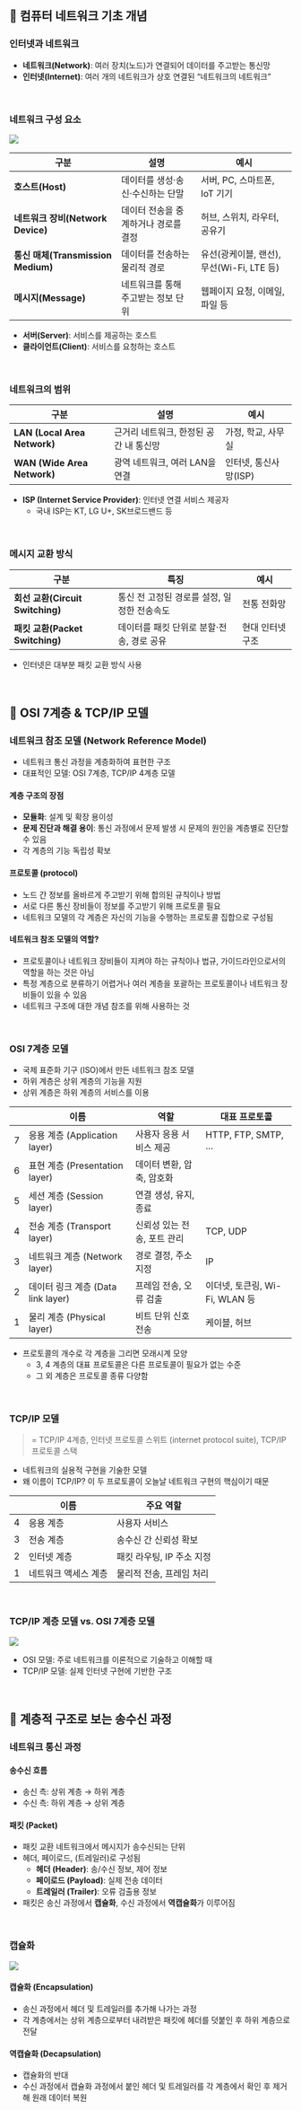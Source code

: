 ## 📖 컴퓨터 네트워크 기초 개념

### 인터넷과 네트워크

- **네트워크(Network)**: 여러 장치(노드)가 연결되어 데이터를 주고받는 통신망
- **인터넷(Internet)**: 여러 개의 네트워크가 상호 연결된 “네트워크의 네트워크”

<br>

### 네트워크 구성 요소

<img src="images/NW_01_1.png">

| 구분 | 설명 | 예시 |
| --- | --- | --- |
| **호스트(Host)** | 데이터를 생성·송신·수신하는 단말 | 서버, PC, 스마트폰, IoT 기기 |
| **네트워크 장비(Network Device)** | 데이터 전송을 중계하거나 경로를 결정 | 허브, 스위치, 라우터, 공유기 |
| **통신 매체(Transmission Medium)** | 데이터를 전송하는 물리적 경로 | 유선(광케이블, 랜선), 무선(Wi-Fi, LTE 등) |
| **메시지(Message)** | 네트워크를 통해 주고받는 정보 단위 | 웹페이지 요청, 이메일, 파일 등 |
- **서버(Server)**: 서비스를 제공하는 호스트
- **클라이언트(Client)**: 서비스를 요청하는 호스트

<br>

### 네트워크의 범위

| 구분 | 설명 | 예시 |
| --- | --- | --- |
| **LAN (Local Area Network)** | 근거리 네트워크, 한정된 공간 내 통신망 | 가정, 학교, 사무실 |
| **WAN (Wide Area Network)** | 광역 네트워크, 여러 LAN을 연결 | 인터넷, 통신사망(ISP) |
- **ISP (Internet Service Provider)**: 인터넷 연결 서비스 제공자
    - 국내 ISP는 KT, LG U+, SK브로드밴드 등

<br>

### 메시지 교환 방식

| 구분 | 특징 | 예시 |
| --- | --- | --- |
| **회선 교환(Circuit Switching)** | 통신 전 고정된 경로를 설정, 일정한 전송속도 | 전통 전화망 |
| **패킷 교환(Packet Switching)** | 데이터를 패킷 단위로 분할·전송, 경로 공유 | 현대 인터넷 구조 |
- 인터넷은 대부분 패킷 교환 방식 사용

<br>

## 📖 OSI 7계층 & TCP/IP 모델

### 네트워크 참조 모델 **(Network Reference Model)**

- 네트워크 통신 과정을 계층화하여 표현한 구조
- 대표적인 모델: OSI 7계층, TCP/IP 4계층 모델

#### 계층 구조의 장점

- **모듈화**: 설계 및 확장 용이성
- **문제 진단과 해결 용이**: 통신 과정에서 문제 발생 시 문제의 원인을 계층별로 진단할 수 있음
- 각 계층의 기능 독립성 확보

#### 프로토콜 (protocol)

- 노드 간 정보를 올바르게 주고받기 위해 합의된 규칙이나 방법
- 서로 다른 통신 장비들이 정보를 주고받기 위해 프로토콜 필요
- 네트워크 모델의 각 계층은 자신의 기능을 수행하는 프로토콜 집합으로 구성됨

#### 네트워크 참조 모델의 역할?

- 프로토콜이나 네트워크 장비들이 지켜야 하는 규칙이나 법규, 가이드라인으로서의 역할을 하는 것은 아님
- 특정 계층으로 분류하기 어렵거나 여러 계층을 포괄하는 프로토콜이나 네트워크 장비들이 있을 수 있음
- 네트워크 구조에 대한 개념 참조를 위해 사용하는 것

<br>

### OSI 7계층 모델

- 국제 표준화 기구 (ISO)에서 만든 네트워크 참조 모델
- 하위 계층은 상위 계층의 기능을 지원
- 상위 계층은 하위 계층의 서비스를 이용

|  | 이름 | 역할 | 대표 프로토콜 |
| --- | --- | --- | --- |
| 7 | 응용 계층 (Application layer) | 사용자 응용 서비스 제공 | HTTP, FTP, SMTP, … |
| 6 | 표현 계층 (Presentation layer) | 데이터 변환, 압축, 암호화 |  |
| 5 | 세션 계층 (Session layer) | 연결 생성, 유지, 종료 |  |
| 4 | 전송 계층 (Transport layer) | 신뢰성 있는 전송, 포트 관리 | TCP, UDP |
| 3 | 네트워크 계층 (Network layer) | 경로 결정, 주소 지정 | IP |
| 2 | 데이터 링크 계층 (Data link layer) | 프레임 전송, 오류 검출 | 이더넷, 토큰링, Wi-Fi, WLAN 등 |
| 1 | 물리 계층 (Physical layer) | 비트 단위 신호 전송 | 케이블, 허브 |
- 프로토콜의 개수로 각 계층을 그리면 모래시계 모양
    - 3, 4 계층의 대표 프로토콜은 다른 프로토콜이 필요가 없는 수준
    - 그 외 계층은 프로토콜 종류 다양함

<br>

### TCP/IP 모델

> = TCP/IP 4계층, 인터넷 프로토콜 스위트 (internet protocol suite), TCP/IP 프로토콜 스택
> 
- 네트워크의 실용적 구현을 기술한 모델
- 왜 이름이 TCP/IP? 이 두 프로토콜이 오늘날 네트워크 구현의 핵심이기 때문

|  | 이름 | 주요 역할 |
| --- | --- | --- |
| 4 | 응용 계층 | 사용자 서비스 |
| 3 | 전송 계층 | 송수신 간 신뢰성 확보 |
| 2 | 인터넷 계층 | 패킷 라우팅, IP 주소 지정 |
| 1 | 네트워크 액세스 계층 | 물리적 전송, 프레임 처리 |

<br>

### TCP/IP 계층 모델 vs. OSI 7계층 모델

<img src="images/NW_01_2.jpeg">

- OSI 모델: 주로 네트워크를 이론적으로 기술하고 이해할 때
- TCP/IP 모델: 실제 인터넷 구현에 기반한 구조

<br>

## 📖 계층적 구조로 보는 송수신 과정

### 네트워크 통신 과정

#### 송수신 흐름

- 송신 측: 상위 계층 → 하위 계층
- 수신 측: 하위 계층 → 상위 계층

#### 패킷 (Packet)

- 패킷 교환 네트워크에서 메시지가 송수신되는 단위
- 헤더, 페이로드, (트레일러)로 구성됨
    - **헤더 (Header)**: 송/수신 정보, 제어 정보
    - **페이로드 (Payload)**: 실제 전송 데이터
    - **트레일러 (Trailer)**: 오류 검출용 정보
- 패킷은 송신 과정에서 **캡슐화**, 수신 과정에서 **역캡슐화**가 이루어짐

<br>

### 캡슐화

<img src="images/NW_01_3.png">

#### 캡슐화 (Encapsulation)

- 송신 과정에서 헤더 및 트레일러를 추가해 나가는 과정
- 각 계층에서는 상위 계층으로부터 내려받은 패킷에 헤더를 덧붙인 후 하위 계층으로 전달

#### 역캡슐화 (Decapsulation)

- 캡슐화의 반대
- 수신 과정에서 캡슐화 과정에서 붙인 헤더 및 트레일러를 각 계층에서 확인 후 제거해 원래 데이터 복원